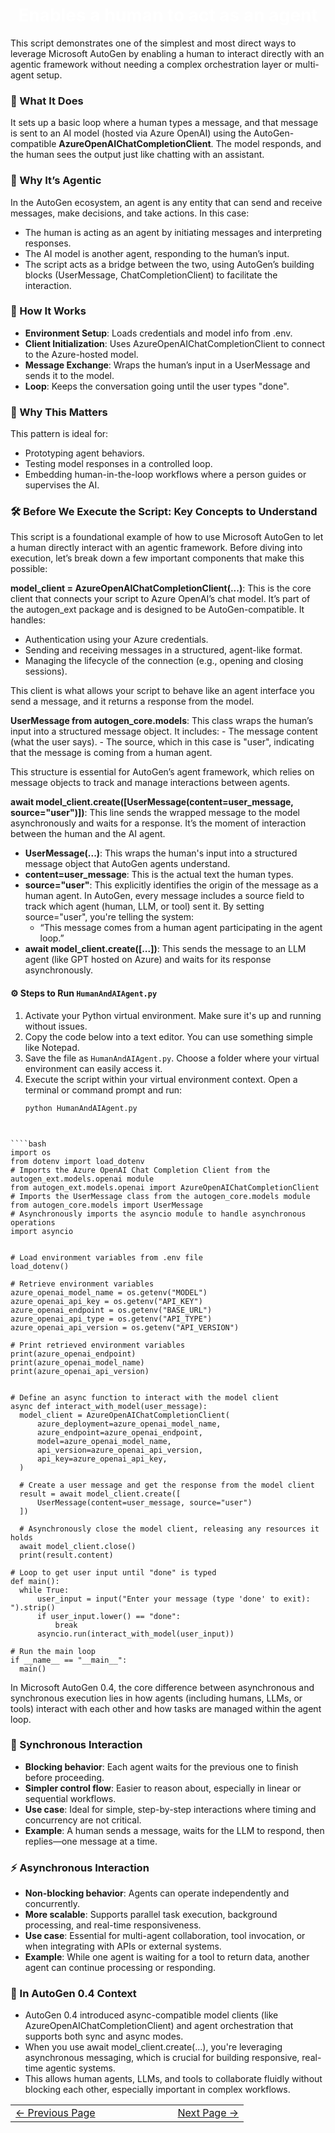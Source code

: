 #
<h1 style="color:white; text-align:center;">
  Enables a human to act as an agent
</h1>
This script demonstrates one of the simplest and most direct ways to leverage Microsoft AutoGen by enabling a human to interact directly with an agentic framework without needing a complex orchestration layer or multi-agent setup.

### 🧠 What It Does
It sets up a basic loop where a human types a message, and that message is sent to an AI model (hosted via Azure OpenAI) using the AutoGen-compatible **AzureOpenAIChatCompletionClient**. The model responds, and the human sees the output just like chatting with an assistant.

### 🧩 Why It’s Agentic
In the AutoGen ecosystem, an agent is any entity that can send and receive messages, make decisions, and take actions. In this case:
- The human is acting as an agent by initiating messages and interpreting responses.
- The AI model is another agent, responding to the human’s input.
- The script acts as a bridge between the two, using AutoGen’s building blocks (UserMessage, ChatCompletionClient) to facilitate the interaction.

### 🔄 How It Works
- **Environment Setup**: Loads credentials and model info from .env.
- **Client Initialization**: Uses AzureOpenAIChatCompletionClient to connect to the Azure-hosted model.
- **Message Exchange**: Wraps the human’s input in a UserMessage and sends it to the model.
- **Loop**: Keeps the conversation going until the user types "done".

### 🧪 Why This Matters
This pattern is ideal for:
* Prototyping agent behaviors.
* Testing model responses in a controlled loop.
* Embedding human-in-the-loop workflows where a person guides or supervises the AI.


### 🛠️ Before We Execute the Script: Key Concepts to Understand
This script is a foundational example of how to use Microsoft AutoGen to let a human directly interact with an agentic framework. Before diving into execution, let’s break down a few important components that make this possible:

**model_client = AzureOpenAIChatCompletionClient(...)**: This is the core client that connects your script to Azure OpenAI’s chat model. It’s part of the autogen_ext package and is designed to be AutoGen-compatible. It handles:
  * Authentication using your Azure credentials.
  * Sending and receiving messages in a structured, agent-like format.
  * Managing the lifecycle of the connection (e.g., opening and closing sessions).

This client is what allows your script to behave like an agent interface you send a message, and it returns a response from the model.

**UserMessage from autogen_core.models**: This class wraps the human’s input into a structured message object. It includes:
    - The message content (what the user says).
    - The source, which in this case is "user", indicating that the message is coming from a human agent.

This structure is essential for AutoGen’s agent framework, which relies on message objects to track and manage interactions between agents.

**await model_client.create([UserMessage(content=user_message, source="user")])**: This line sends the wrapped message to the model asynchronously and waits for a response. It’s the moment of interaction between the human and the AI agent.
* **UserMessage(...)**: This wraps the human's input into a structured message object that AutoGen agents understand.
* **content=user_message**: This is the actual text the human types.
* **source="user"**: This explicitly identifies the origin of the message as a human agent. In AutoGen, every message includes a source field to track which agent (human, LLM, or tool) sent it. By setting source="user", you're telling the system:
    - “This message comes from a human agent participating in the agent loop.”
* **await model_client.create([...])**: This sends the message to an LLM agent (like GPT hosted on Azure) and waits for its response asynchronously.

#### ⚙️ Steps to Run `HumanAndAIAgent.py`
1. Activate your Python virtual environment. Make sure it's up and running without issues.
2. Copy the code below into a text editor. You can use something simple like Notepad.
3. Save the file as `HumanAndAIAgent.py`. Choose a folder where your virtual environment can easily access it.
4. Execute the script within your virtual environment context. Open a terminal or command prompt and run:
   ```bash
   python HumanAndAIAgent.py
  ```


````bash
import os
from dotenv import load_dotenv
# Imports the Azure OpenAI Chat Completion Client from the autogen_ext.models.openai module
from autogen_ext.models.openai import AzureOpenAIChatCompletionClient  
# Imports the UserMessage class from the autogen_core.models module
from autogen_core.models import UserMessage
# Asynchronously imports the asyncio module to handle asynchronous operations
import asyncio


# Load environment variables from .env file
load_dotenv()

# Retrieve environment variables
azure_openai_model_name = os.getenv("MODEL")
azure_openai_api_key = os.getenv("API_KEY")
azure_openai_endpoint = os.getenv("BASE_URL")
azure_openai_api_type = os.getenv("API_TYPE")
azure_openai_api_version = os.getenv("API_VERSION")

# Print retrieved environment variables
print(azure_openai_endpoint)
print(azure_openai_model_name)
print(azure_openai_api_version)


# Define an async function to interact with the model client
async def interact_with_model(user_message):
    model_client = AzureOpenAIChatCompletionClient(
        azure_deployment=azure_openai_model_name,
        azure_endpoint=azure_openai_endpoint,
        model=azure_openai_model_name,
        api_version=azure_openai_api_version,
        api_key=azure_openai_api_key,
    )

    # Create a user message and get the response from the model client
    result = await model_client.create([
        UserMessage(content=user_message, source="user")
    ])

    # Asynchronously close the model client, releasing any resources it holds
    await model_client.close()
    print(result.content)

# Loop to get user input until "done" is typed
def main():
    while True:
        user_input = input("Enter your message (type 'done' to exit): ").strip()
        if user_input.lower() == "done":
            break
        asyncio.run(interact_with_model(user_input))

# Run the main loop
if __name__ == "__main__":
    main()

````

In Microsoft AutoGen 0.4, the core difference between asynchronous and synchronous execution lies in how agents (including humans, LLMs, or tools) interact with each other and how tasks are managed within the agent loop.

### 🔄 Synchronous Interaction
- **Blocking behavior**: Each agent waits for the previous one to finish before proceeding.
- **Simpler control flow**: Easier to reason about, especially in linear or sequential workflows.
- **Use case**: Ideal for simple, step-by-step interactions where timing and concurrency are not critical.
- **Example**: A human sends a message, waits for the LLM to respond, then replies—one message at a time.

### ⚡ Asynchronous Interaction
- **Non-blocking behavior**: Agents can operate independently and concurrently.
- **More scalable**: Supports parallel task execution, background processing, and real-time responsiveness.
- **Use case**: Essential for multi-agent collaboration, tool invocation, or when integrating with APIs or external systems.
- **Example**: While one agent is waiting for a tool to return data, another agent can continue processing or responding.

### 🧠 In AutoGen 0.4 Context
- AutoGen 0.4 introduced async-compatible model clients (like AzureOpenAIChatCompletionClient) and agent orchestration that supports both sync and async modes.
- When you use await model_client.create(...), you're leveraging asynchronous messaging, which is crucial for building responsive, real-time agentic systems.
- This allows human agents, LLMs, and tools to collaborate fluidly without blocking each other, especially important in complex workflows.

<table width="100%">
  <tr>
    <td align="left" style="white-space: nowrap;">
      <a href="../pages/InstallAutoGenAgentChatAPI.md">← Previous Page</a>
    </td>
    <td style="width: 100px;"></td> <!-- Blank column for separation -->
    <td align="right" style="white-space: nowrap;">
      <a href="../pages/DirectAgentInteractionMultiTurnFixedTermination.md">Next Page →</a>
    </td>
  </tr>
</table>
